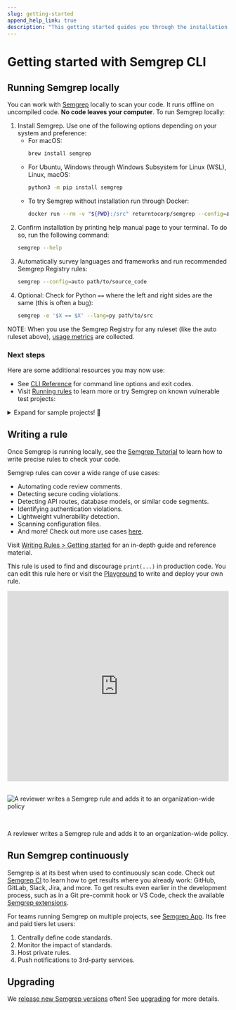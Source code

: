 ```yaml
---
slug: getting-started
append_help_link: true
description: "This getting started guides you through the installation of Semgrep, shows you how to run Semgrep locally, and gives an overview of benefits which you may reap by writing Semgrep rules and by using Semgrep CI."
---
```


# Getting started with Semgrep CLI

## Running Semgrep locally

You can work with [Semgrep](https://github.com/returntocorp/semgrep/) locally to scan your code. It runs offline on uncompiled code. **No code leaves your computer**. To run Semgrep locally:

1. Install Semgrep. Use one of the following options depending on your system and preference:
    - For macOS:
        ```sh
        brew install semgrep
        ```
    - For Ubuntu, Windows through Windows Subsystem for Linux (WSL), Linux, macOS:
        ```sh
        python3 -m pip install semgrep
        ```
    - To try Semgrep without installation run through Docker:
        ```sh
        docker run --rm -v "${PWD}:/src" returntocorp/semgrep --config=auto
        ```
2. Confirm installation by printing help manual page to your terminal. To do so, run the following command:
    ```sh
    semgrep --help
    ```
3. Automatically survey languages and frameworks and run recommended Semgrep Registry rules:
    ```sh
    semgrep --config=auto path/to/source_code
    ```
4. Optional: Check for Python `==` where the left and right sides are the same (this is often a bug):
    ```sh
    semgrep -e '$X == $X' --lang=py path/to/src
    ```

NOTE: When you use the Semgrep Registry for any ruleset (like the auto ruleset above), [usage metrics](../metrics) are collected.

### Next steps

Here are some additional resources you may now use:

- See [CLI Reference](../cli-reference/) for command line options and exit codes.
- Visit [Running rules](../running-rules/) to learn more or try Semgrep on known vulnerable test projects:

<details><summary>Expand for sample projects! 🎉</summary>
<p>

These community projects are designed to test code scanners and teach security concepts. Try cloning and scanning them with Semgrep.

```sh
# juice-shop, a vulnerable Node.js + Express app
git clone https://github.com/bkimminich/juice-shop
cd juice-shop
semgrep --config=auto

# railsgoat, a vulnerable Ruby on Rails app
git clone https://github.com/OWASP/railsgoat
cd railsgoat
semgrep --config=auto

# govwa, a vulnerable Go app
git clone https://github.com/0c34/govwa
cd govwa
semgrep --config=auto 

# vulnerable Python + Flask app
git clone https://github.com/we45/Vulnerable-Flask-App
cd Vulnerable-Flask-App
semgrep --config=auto 

# WebGoat, a vulnerable Java + Spring app
git clone https://github.com/WebGoat/WebGoat
cd WebGoat
semgrep --config=auto 
```

</p>
</details>

## Writing a rule

Once Semgrep is running locally, see the [Semgrep Tutorial](https://semgrep.dev/learn) to learn how to write precise rules to check your code.

Semgrep rules can cover a wide range of use cases:

- Automating code review comments.
- Detecting secure coding violations.
- Detecting API routes, database models, or similar code segments.
- Identifying authentication violations.
- Lightweight vulnerability detection.
- Scanning configuration files.
- And more! Check out more use cases [here](../writing-rules/rule-ideas/).

Visit [Writing Rules > Getting started](../writing-rules/overview/) for an in-depth guide and reference material.

This rule is used to find and discourage `print(...)` in production code. You can edit this rule here or visit the [Playground](https://semgrep.dev/editor) to write and deploy your own rule.

<iframe title="Semgrep example with Python Flask routes" src="https://semgrep.dev/embed/editor?snippet=ievans:print-to-logger" width="100%" height="432px" frameBorder="0"></iframe>
<br /><br />

![A reviewer writes a Semgrep rule and adds it to an organization-wide policy](./img/semgrep-ci.gif)

<br />
<p>A reviewer writes a Semgrep rule and adds it to an organization-wide policy.
</p>

## Run Semgrep continuously

Semgrep is at its best when used to continuously scan code.
Check out [Semgrep CI](../semgrep-ci/overview/) to learn how to get results where you already work:
GitHub, GitLab, Slack, Jira, and more.
To get results even earlier in the development process,
such as in a Git pre-commit hook or VS Code,
check the available [Semgrep extensions](../extensions/).

For teams running Semgrep on multiple projects, see [Semgrep App](https://semgrep.dev/manage). Its free and paid tiers let users:

1. Centrally define code standards.
2. Monitor the impact of standards.
3. Host private rules.
4. Push notifications to 3rd-party services.

## Upgrading

We [release new Semgrep versions](https://github.com/returntocorp/semgrep/releases) often! See [upgrading](../upgrading/) for more details.
